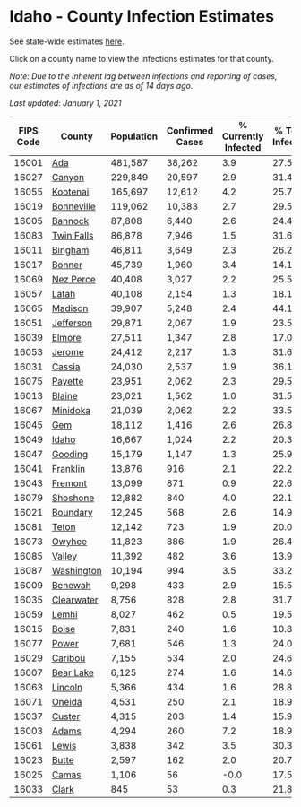 # Idaho - County Infection Estimates

See state-wide estimates [here](/infections/us-id).

Click on a county name to view the infections estimates for that county.

*Note: Due to the inherent lag between infections and reporting of cases, our estimates of infections are as of 14 days ago.*

*Last updated: January 1, 2021*

|   FIPS Code |                   County |   Population |   Confirmed Cases |   % Currently Infected |   % Total Infected |
|-------------|--------------------------|--------------|-------------------|------------------------|--------------------|
|       16001 |               [Ada](ada) |      481,587 |            38,262 |                    3.9 |               27.5 |
|       16027 |         [Canyon](canyon) |      229,849 |            20,597 |                    2.9 |               31.4 |
|       16055 |     [Kootenai](kootenai) |      165,697 |            12,612 |                    4.2 |               25.7 |
|       16019 | [Bonneville](bonneville) |      119,062 |            10,383 |                    2.7 |               29.5 |
|       16005 |       [Bannock](bannock) |       87,808 |             6,440 |                    2.6 |               24.4 |
|       16083 | [Twin Falls](twin-falls) |       86,878 |             7,946 |                    1.5 |               31.6 |
|       16011 |       [Bingham](bingham) |       46,811 |             3,649 |                    2.3 |               26.2 |
|       16017 |         [Bonner](bonner) |       45,739 |             1,960 |                    3.4 |               14.1 |
|       16069 |   [Nez Perce](nez-perce) |       40,408 |             3,027 |                    2.2 |               25.5 |
|       16057 |           [Latah](latah) |       40,108 |             2,154 |                    1.3 |               18.1 |
|       16065 |       [Madison](madison) |       39,907 |             5,248 |                    2.4 |               44.1 |
|       16051 |   [Jefferson](jefferson) |       29,871 |             2,067 |                    1.9 |               23.5 |
|       16039 |         [Elmore](elmore) |       27,511 |             1,347 |                    2.8 |               17.0 |
|       16053 |         [Jerome](jerome) |       24,412 |             2,217 |                    1.3 |               31.6 |
|       16031 |         [Cassia](cassia) |       24,030 |             2,537 |                    1.9 |               36.1 |
|       16075 |       [Payette](payette) |       23,951 |             2,062 |                    2.3 |               29.5 |
|       16013 |         [Blaine](blaine) |       23,021 |             1,562 |                    1.0 |               31.5 |
|       16067 |     [Minidoka](minidoka) |       21,039 |             2,062 |                    2.2 |               33.5 |
|       16045 |               [Gem](gem) |       18,112 |             1,416 |                    2.6 |               26.8 |
|       16049 |           [Idaho](idaho) |       16,667 |             1,024 |                    2.2 |               20.3 |
|       16047 |       [Gooding](gooding) |       15,179 |             1,147 |                    1.3 |               25.9 |
|       16041 |     [Franklin](franklin) |       13,876 |               916 |                    2.1 |               22.2 |
|       16043 |       [Fremont](fremont) |       13,099 |               871 |                    0.9 |               22.6 |
|       16079 |     [Shoshone](shoshone) |       12,882 |               840 |                    4.0 |               22.1 |
|       16021 |     [Boundary](boundary) |       12,245 |               568 |                    2.6 |               14.9 |
|       16081 |           [Teton](teton) |       12,142 |               723 |                    1.9 |               20.0 |
|       16073 |         [Owyhee](owyhee) |       11,823 |               886 |                    1.9 |               26.4 |
|       16085 |         [Valley](valley) |       11,392 |               482 |                    3.6 |               13.9 |
|       16087 | [Washington](washington) |       10,194 |               994 |                    3.5 |               33.2 |
|       16009 |       [Benewah](benewah) |        9,298 |               433 |                    2.9 |               15.5 |
|       16035 | [Clearwater](clearwater) |        8,756 |               828 |                    2.8 |               31.7 |
|       16059 |           [Lemhi](lemhi) |        8,027 |               462 |                    0.5 |               19.5 |
|       16015 |           [Boise](boise) |        7,831 |               240 |                    1.6 |               10.8 |
|       16077 |           [Power](power) |        7,681 |               546 |                    1.3 |               24.0 |
|       16029 |       [Caribou](caribou) |        7,155 |               534 |                    2.0 |               24.6 |
|       16007 |   [Bear Lake](bear-lake) |        6,125 |               274 |                    1.6 |               14.6 |
|       16063 |       [Lincoln](lincoln) |        5,366 |               434 |                    1.6 |               28.8 |
|       16071 |         [Oneida](oneida) |        4,531 |               250 |                    2.1 |               18.9 |
|       16037 |         [Custer](custer) |        4,315 |               203 |                    1.4 |               15.9 |
|       16003 |           [Adams](adams) |        4,294 |               260 |                    7.2 |               18.9 |
|       16061 |           [Lewis](lewis) |        3,838 |               342 |                    3.5 |               30.3 |
|       16023 |           [Butte](butte) |        2,597 |               162 |                    2.0 |               20.7 |
|       16025 |           [Camas](camas) |        1,106 |                56 |                   -0.0 |               17.5 |
|       16033 |           [Clark](clark) |          845 |                53 |                    0.3 |               21.8 |